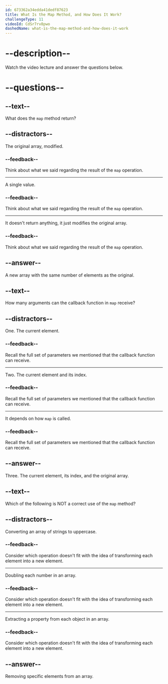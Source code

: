 ```yaml
---
id: 673362a34edda41dedf87623
title: What Is the Map Method, and How Does It Work?
challengeType: 11
videoId: CdSr7rv8pwo
dashedName: what-is-the-map-method-and-how-does-it-work
---
```


# --description--

Watch the video lecture and answer the questions below.

# --questions--

## --text--

What does the `map` method return?

## --distractors--

The original array, modified.

### --feedback--

Think about what we said regarding the result of the `map` operation.

---

A single value.

### --feedback--

Think about what we said regarding the result of the `map` operation.

---

It doesn't return anything, it just modifies the original array.

### --feedback--

Think about what we said regarding the result of the `map` operation.

## --answer--

A new array with the same number of elements as the original.

## --text--

How many arguments can the callback function in `map` receive?

## --distractors--

One. The current element.

### --feedback--

Recall the full set of parameters we mentioned that the callback function can receive.

---

Two. The current element and its index.

### --feedback--

Recall the full set of parameters we mentioned that the callback function can receive.

---

It depends on how `map` is called.

### --feedback--

Recall the full set of parameters we mentioned that the callback function can receive.

## --answer--

Three. The current element, its index, and the original array.

## --text--

Which of the following is NOT a correct use of the `map` method?

## --distractors--

Converting an array of strings to uppercase.

### --feedback--

Consider which operation doesn't fit with the idea of transforming each element into a new element.

---

Doubling each number in an array.

### --feedback--

Consider which operation doesn't fit with the idea of transforming each element into a new element.

---

Extracting a property from each object in an array.

### --feedback--

Consider which operation doesn't fit with the idea of transforming each element into a new element.

## --answer--

Removing specific elements from an array.

